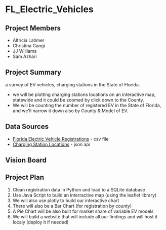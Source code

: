 # FL_Electric_Vehicles

## Project Members
* Altricia Latimer
* Christina Gangi
* JJ Williams
* Sam Azhari

## Project Summary
a survey of EV vehicles, charging stations in the State of Florida.
* we will be plotting charging stations locations on an interactive map, statewide and it could be zoomed by click down to the County.
* We will be counting the number of registered EV in the State of Florida, and we'll narrow it down also by County & Model of EV.


## Data Sources
* [Florida Electric Vehicle Registrations](https://www.atlasevhub.com/) - csv file
* [Charging Station Locations](https://developer.nrel.gov/docs/api-key/) - json api

## Vision Board


## Project Plan
1) Clean registration data in Python and load to a SQLite database
2) Use Java Script to build an interractive map (using the leaflet library)
3) We will also use plotly to build our interactive chart 
4) There will also be a Bar Chart (for registration by county) 
5) A Pie Chart will be also built for market share of variable EV models
6) We will build a website that will include all our findings and will host it localy (deploy it if needed)


